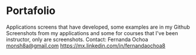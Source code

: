 # Portafolio
Applications screens that have developed, some examples are in my Github 
Screenshots from my applications and some for courses that I've been instructor, only are screenshots.
Contact: 
Fernanda Ochoa
monsh8a@gmail.com
https://mx.linkedin.com/in/fernandaochoa8


